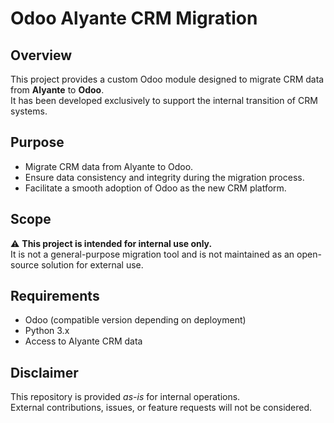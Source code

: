 # Odoo Alyante CRM Migration

## Overview
This project provides a custom Odoo module designed to migrate CRM data from **Alyante** to **Odoo**.  
It has been developed exclusively to support the internal transition of CRM systems.

## Purpose
- Migrate CRM data from Alyante to Odoo.
- Ensure data consistency and integrity during the migration process.
- Facilitate a smooth adoption of Odoo as the new CRM platform.

## Scope
⚠️ **This project is intended for internal use only.**  
It is not a general-purpose migration tool and is not maintained as an open-source solution for external use.

## Requirements
- Odoo (compatible version depending on deployment)
- Python 3.x
- Access to Alyante CRM data

## Disclaimer
This repository is provided *as-is* for internal operations.  
External contributions, issues, or feature requests will not be considered.
